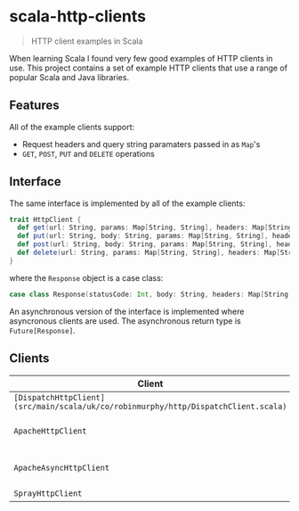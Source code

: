 # scala-http-clients

> HTTP client examples in Scala

When learning Scala I found very few good examples of HTTP clients in use. This project contains a set of example HTTP clients that use a range of popular Scala and Java libraries.

## Features

All of the example clients support:

* Request headers and query string paramaters passed in as `Map`'s
* `GET`, `POST`, `PUT` and `DELETE` operations

## Interface

The same interface is implemented by all of the example clients:

```scala
trait HttpClient {
  def get(url: String, params: Map[String, String], headers: Map[String, String]): Response
  def put(url: String, body: String, params: Map[String, String], headers: Map[String, String]): Response
  def post(url: String, body: String, params: Map[String, String], headers: Map[String, String]): Response
  def delete(url: String, params: Map[String, String], headers: Map[String, String]): Response
}
```

where the `Response` object is a case class:

```scala
case class Response(statusCode: Int, body: String, headers: Map[String, String])
```

An asynchronous version of the interface is implemented where asyncronous clients are used. The asynchronous return type is `Future[Response]`.

## Clients

|Client|Library|Sync/Async|
|------|-------|----------|
|`[DispatchHttpClient](src/main/scala/uk/co/robinmurphy/http/DispatchClient.scala)`|[Dispatch](http://dispatch.databinder.net/Dispatch.html)|Async|
|`ApacheHttpClient`|[Apache HttpComponents Client](https://hc.apache.org/httpcomponents-client-ga/index.html)|Sync|
|`ApacheAsyncHttpClient`|[Apache HttpComponents AsyncClient](https://hc.apache.org/httpcomponents-asyncclient-dev/index.html)|Async|
|`SprayHttpClient`|[Sprary client](https://github.com/spray/spray/wiki/spray-client)|Async|
